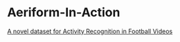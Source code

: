 # Aeriform-In-Action
[A novel dataset for Activity Recognition in Football Videos](https://meenaboora.github.io/activity-recognition/)
